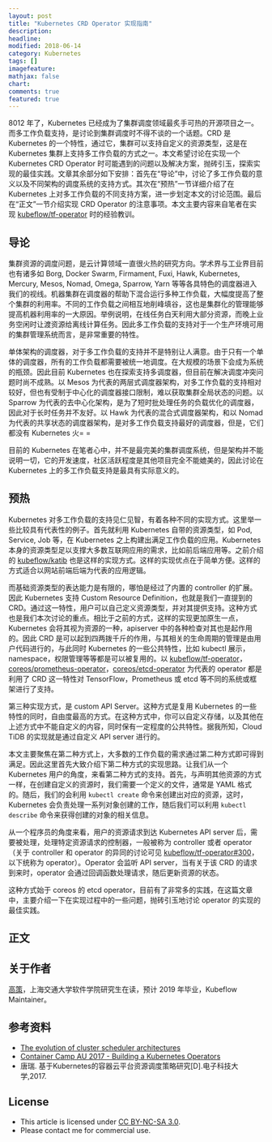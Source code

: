 ```yaml
---
layout: post
title: "Kubernetes CRD Operator 实现指南"
description:
headline:
modified: 2018-06-14
category: Kubernetes
tags: []
imagefeature:
mathjax: false
chart:
comments: true
featured: true
---
```


8012 年了，Kubernetes 已经成为了集群调度领域最炙手可热的开源项目之一。而多工作负载支持，是讨论到集群调度时不得不谈的一个话题。CRD 是 Kubernetes 的一个特性，通过它，集群可以支持自定义的资源类型，这是在 Kubernetes 集群上支持多工作负载的方式之一。本文希望讨论在实现一个 Kubernetes CRD Operator 时可能遇到的问题以及解决方案，抛砖引玉，探索实现的最佳实践。文章其余部分如下安排：首先在“导论”中，讨论了多工作负载的意义以及不同架构的调度系统的支持方式。其次在“预热”一节详细介绍了在 Kubernetes 上对多工作负载的不同支持方案，进一步划定本文的讨论范围。最后在“正文”一节介绍实现 CRD Operator 的注意事项。本文主要内容来自笔者在实现 [kubeflow/tf-operator][] 时的经验教训。

## 导论

集群资源的调度问题，是云计算领域一直很火热的研究方向。学术界与工业界目前也有诸多如 Borg, Docker Swarm, Firmament, Fuxi, Hawk, Kubernetes, Mercury, Mesos, Nomad, Omega, Sparrow, Yarn 等等各具特色的调度器进入我们的视线。机器集群在调度器的帮助下混合运行多种工作负载，大幅度提高了整个集群的利用率。不同的工作负载之间相互地削峰填谷，这也是集群化的管理能够提高机器利用率的一大原因。举例说明，在线任务白天利用大部分资源，而晚上业务空闲时让渡资源给离线计算任务。因此多工作负载的支持对于一个生产环境可用的集群管理系统而言，是非常重要的特性。

单体架构的调度器，对于多工作负载的支持并不是特别让人满意。由于只有一个单体的调度器，所有的工作负载都需要被统一地调度。在大规模的场景下会成为系统的瓶颈。因此目前 Kubernetes 也在探索支持多调度器，但目前在解决调度冲突问题时尚不成熟。以 Mesos 为代表的两层式调度器架构，对多工作负载的支持相对较好，但也有受制于中心化的调度器接口限制，难以获取集群全局状态的问题。以 Sparrow 为代表的去中心化架构，是为了短时批处理任务的负载优化的调度器，因此对于长时任务并不友好。以 Hawk 为代表的混合式调度器架构，和以 Nomad 为代表的共享状态的调度器架构，是对多工作负载支持最好的调度器，但是，它们都没有 Kubernetes 火= =

目前的 Kubernetes 在笔者心中，并不是最完美的集群调度系统，但是架构并不能说明一切，它的开发速度，社区活跃程度是其他项目完全不能媲美的，因此讨论在 Kubernetes 上的多工作负载支持是最具有实际意义的。

## 预热

Kubernetes 对多工作负载的支持见仁见智，有着各种不同的实现方式。这里举一些比较具有代表性的例子。首先就利用 Kubernetes 自带的资源类型，如 Pod, Service, Job 等，在 Kubernetes 之上构建出满足工作负载的应用。Kubernetes 本身的资源类型足以支撑大多数互联网应用的需求，比如前后端应用等。之前介绍的 [kubeflow/katib][] 也是这样的实现方式。这样的实现优点在于简单方便。这样的方式适合以网站前端后端为代表的应用逻辑。

而基础资源类型的表达能力是有限的，哪怕是经过了内置的 controller 的扩展。因此 Kubernetes 支持 Custom Resource Definition，也就是我们一直提到的 CRD。通过这一特性，用户可以自己定义资源类型，并对其提供支持。这种方式也是我们本次讨论的重点。相比于之前的方式，这样的实现更加原生一点，Kubernetes 会将其视为资源的一种，apiserver 中的各种检查对其也是起作用的。因此 CRD 是可以起到四两拨千斤的作用，与其相关的生命周期的管理是由用户代码进行的，与此同时 Kubernetes 的一些公共特性，比如 kubectl 展示，namespace，权限管理等等都是可以被复用的。以 [kubeflow/tf-operator][]，[coreos/prometheus-operator](https://github.com/coreos/prometheus-operator)，[coreos/etcd-operator](https://github.com/coreos/etcd-operator) 为代表的 operator 都是利用了 CRD 这一特性对 TensorFlow，Prometheus 或 etcd 等不同的系统或框架进行了支持。

第三种实现方式，是 custom API Server。这种方式是复用 Kubernetes 的一些特性的同时，自由度最高的方式。在这种方式中，你可以自定义存储，以及其他在上述方式中不能自定义的内容，同时保有一定程度的公共特性。据我所知，Cloud TiDB 的实现就是通过自定义 API server 进行的。

本文主要聚焦在第二种方式上，大多数的工作负载的需求通过第二种方式即可得到满足。因此这里首先大致介绍下第二种方式的实现思路。让我们从一个 Kubernetes 用户的角度，来看第二种方式的支持。首先，与声明其他资源的方式一样，在创建自定义的资源时，我们需要一个定义的文件，通常是 YAML 格式的。随后，我们的会利用 `kubectl create` 命令来创建出对应的资源，这时，Kubernetes 会负责处理一系列对象创建的工作，随后我们可以利用 `kubectl describe` 命令来获得创建的对象的相关信息。

从一个程序员的角度来看，用户的资源请求到达 Kubernetes API server 后，需要被处理，处理特定资源请求的控制器，一般被称为 controller 或者 operator（关于 controller 和 operator 的异同的讨论可见 [kubeflow/tf-operator#300](https://github.com/kubeflow/tf-operator/issues/300)，以下统称为 operator）。Operator 会监听 API server，当有关于该 CRD 的请求到来时，operator 会通过回调函数处理请求，随后更新资源的状态。

这种方式始于 coreos 的 etcd operator，目前有了非常多的实践，在这篇文章中，主要介绍一下在实现过程中的一些问题，抛砖引玉地讨论 operator 的实现的最佳实践。

## 正文



## 关于作者

[高策](http://gaocegege.com)，上海交通大学软件学院研究生在读，预计 2019 年毕业，Kubeflow Maintainer。

## 参考资料

- [The evolution of cluster scheduler architectures](http://firmament.io/blog/scheduler-architectures.html)
- [Container Camp AU 2017 - Building a Kubernetes Operators](https://github.com/lukebond/cc-au-k8s-operators-workshop)
- 唐瑞. 基于Kubernetes的容器云平台资源调度策略研究[D].电子科技大学,2017.

## License

- This article is licensed under [CC BY-NC-SA 3.0](https://creativecommons.org/licenses/by-nc-sa/3.0/).
- Please contact me for commercial use.

[kubeflow/tf-operator]: https://github.com/kubeflow/tf-operator
[kubeflow/katib]: https://github.com/kubeflow/katib

